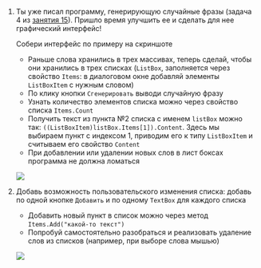 1. Ты уже писал программу, генерирующую случайные фразы (задача 4 из [занятия 15](https://github.com/CSharpLords/lessons-maxcore25/tree/master/15.%20arrays)). Пришло время улучшить ее и сделать для нее графический интерфейс!

   Собери интерфейс по примеру на скриншоте

   - Раньше слова хранились в трех массивах, теперь сделай, чтобы они хранились в трех списках (`ListBox`, заполняется через свойство `Items`: в диалоговом окне добавляй элементы `ListBoxItem` с нужным словом)
   - По клику кнопки `Сгенерировать` выводи случайную фразу
   - Узнать количество элементов списка можно через свойство списка `Items.Count`
   - Получить текст из пункта №2 списка с именем `listBox` можно так: `((ListBoxItem)listBox.Items[1]).Content`. Здесь мы выбираем пункт с индексом 1, приводим его к типу `ListBoxItem` и считываем его свойство `Content`
   - При добавлении или удалении новых слов в лист боксах программа не должна ломаться

   ![](https://lh3.googleusercontent.com/YbB2xkGfaaB97tfwoLS7Ah8wsbHeBbE4Zar6efQf__uQUMFvTT4M4O3BiFyfSwWsd2FbmYwHXdWUaq3gzB9mLfAIQapMJT9VqMTY9IBbMCs4Vs7Yk-W8tiYMtHod14-qzVzEMAOTuUviPHpAFw)

2. Добавь возможность пользовательского изменения списка: добавь по одной кнопке `Добавить` и по одному `TextBox` для каждого списка

   - Добавить новый пункт в список можно через метод `Items.Add("какой-то текст")`
   - Попробуй самостоятельно разобраться и реализовать удаление слов из списков (например, при выборе слова мышью)

   ![](https://lh4.googleusercontent.com/JPPwN35MYQY9-25wfRYYP-Vurbw4Zes8aXlyffF3yE2GVGfSOw5tjsH7FGkYnzzA1cLxJrDfcfebRUnnakFUPJ7BN5QyLPTmnA8mzGQzSchaAr3rmFRhScW6-qIQXp5srBa0A5OWN6gIa9Y8qg)
